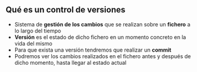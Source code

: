 ## Qué es un control de versiones

* Sistema de **gestión de los cambios** que se realizan sobre un **fichero** a lo largo del tiempo
* **Versión** es el estado de dicho fichero en un momento concreto en la vida del mismo
 * Para que exista una versión tendremos que realizar un **commit**
* Podremos ver los cambios realizados en el fichero antes y después de dicho momento, hasta llegar al estado actual
